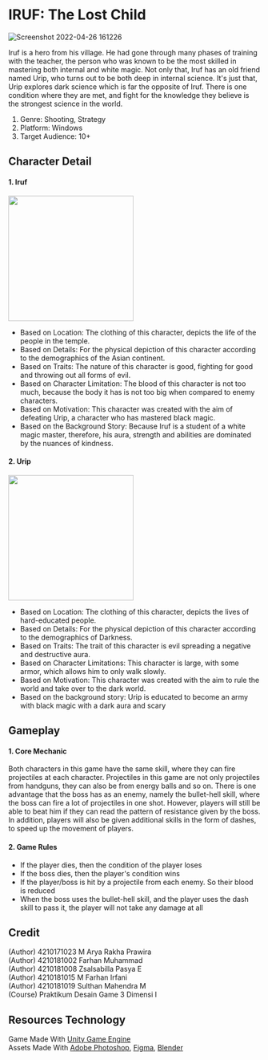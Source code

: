 # IRUF: The Lost Child
![Screenshot 2022-04-26 161226](https://user-images.githubusercontent.com/57122816/165265966-23b77535-9147-4bb8-90ac-ca9fef345096.png)

Iruf is a hero from his village. He had gone through many phases of training with the teacher, the person who was known to be the most skilled in mastering both internal and white magic. Not only that, Iruf has an old friend named Urip, who turns out to be both deep in internal science. It's just that, Urip explores dark science which is far the opposite of Iruf. There is one condition where they are met, and fight for the knowledge they believe is the strongest science in the world.
1. Genre: Shooting, Strategy
2. Platform: Windows
3. Target Audience: 10+

## Character Detail
#### 1. Iruf
<img src="https://user-images.githubusercontent.com/57122816/165268611-4804ecbd-2ff2-480f-93f2-faa994607f61.png" width="250" height="250"><br>
- Based on Location: The clothing of this character, depicts the life of the people in the temple.
- Based on Details: For the physical depiction of this character according to the demographics of the Asian continent.
- Based on Traits: The nature of this character is good, fighting for good and throwing out all forms of evil.
- Based on Character Limitation: The blood of this character is not too much, because the body it has is not too big when compared to enemy characters.
- Based on Motivation: This character was created with the aim of defeating Urip, a character who has mastered black magic.
- Based on the Background Story: Because Iruf is a student of a white magic master, therefore, his aura, strength and abilities are dominated by the nuances of kindness.

#### 2. Urip
<img src="https://user-images.githubusercontent.com/57122816/165271489-c306f239-3b4e-4938-b59a-ff00aace4931.png" width="250" height="250"><br>
- Based on Location: The clothing of this character, depicts the lives of hard-educated people.
- Based on Details: For the physical depiction of this character according to the demographics of Darkness.
- Based on Traits: The trait of this character is evil spreading a negative and destructive aura.
- Based on Character Limitations: This character is large, with some armor, which allows him to only walk slowly.
- Based on Motivation: This character was created with the aim to rule the world and take over to the dark world.
- Based on the background story: Urip is educated to become an army with black magic with a dark aura
and scary

## Gameplay
#### 1. Core Mechanic
Both characters in this game have the same skill, where they can fire projectiles at each character. Projectiles in this game are not only projectiles from handguns, they can also be from energy balls and so on. There is one advantage that the boss has as an enemy, namely the bullet-hell skill, where the boss can fire a lot of projectiles in one shot. However, players will still be able to beat him if they can read the pattern of resistance given by the boss. In addition, players will also be given additional skills in the form of dashes, to speed up the movement of players.

#### 2. Game Rules
- If the player dies, then the condition of the player loses
- If the boss dies, then the player's condition wins
- If the player/boss is hit by a projectile from each enemy. So their blood is reduced
- When the boss uses the bullet-hell skill, and the player uses the dash skill to pass it, the player will not take any damage at all

## Credit
(Author) 4210171023 M Arya Rakha Prawira 
<br>(Author) 4210181002 Farhan Muhammad
<br>(Author) 4210181008 Zsalsabilla Pasya E
<br>(Author) 4210181015 M Farhan Irfani 
<br>(Author) 4210181019 Sulthan Mahendra M
<br>(Course) Praktikum Desain Game 3 Dimensi I

## Resources Technology
Game Made With [Unity Game Engine](https://unity.com/)<br>
Assets Made With [Adobe Photoshop](https://www.adobe.com/), [Figma](https://www.figma.com/), [Blender](https://www.blender.org/)
